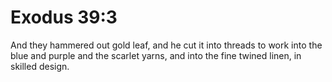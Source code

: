 # Exodus 39:3

And they hammered out gold leaf, and he cut it into threads to work into the blue and purple and the scarlet yarns, and into the fine twined linen, in skilled design.

